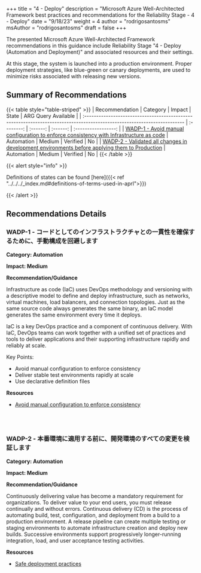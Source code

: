 +++
title = "4 - Deploy"
description = "Microsoft Azure Well-Architected Framework best practices and recommendations for the Reliability Stage - 4 - Deploy"
date = "9/18/23"
weight = 4
author = "rodrigosantosms"
msAuthor = "rodrigosantosms"
draft = false
+++

The presented Microsoft Azure Well-Architected Framework recommendations in this guidance include Reliability Stage "4 - Deploy (Automation and Deployment)" and associated resources and their settings.

At this stage, the system is launched into a production environment. Proper deployment strategies, like blue-green or canary deployments, are used to minimize risks associated with releasing new versions.

## Summary of Recommendations

{{< table style="table-striped" >}}
| Recommendation                                                                                                           |  Category  |  Impact   |  State    | ARG Query Available |
| :----------------------------------------------------------------------------------------------------------------------- | :--------: | :------:  | :------:  | :-----------------: |
| [WADP-1 - Avoid manual configuration to enforce consistency with Infrastructure as code](#wadp-1---avoid-manual-configuration-to-enforce-consistency-with-infrastructure-as-code)        | Automation | Medium    | Verified  |         No          |
| [WADP-2 - Validated all changes in development environments before applying them to Production](#wadp-2---validated-all-changes-in-development-environments-before-applying-them-to-production) | Automation | Medium    | Verified  |         No          |
{{< /table >}}

{{< alert style="info" >}}

Definitions of states can be found [here]({{< ref "../../../_index.md#definitions-of-terms-used-in-aprl">}})

{{< /alert >}}

## Recommendations Details

### WADP-1 - コードとしてのインフラストラクチャとの一貫性を確保するために、手動構成を回避します

**Category: Automation**

**Impact: Medium**

**Recommendation/Guidance**

Infrastructure as code (IaC) uses DevOps methodology and versioning with a descriptive model to define and deploy infrastructure, such as networks, virtual machines, load balancers, and connection topologies. Just as the same source code always generates the same binary, an IaC model generates the same environment every time it deploys.

IaC is a key DevOps practice and a component of continuous delivery. With IaC, DevOps teams can work together with a unified set of practices and tools to deliver applications and their supporting infrastructure rapidly and reliably at scale.

Key Points:

- Avoid manual configuration to enforce consistency
- Deliver stable test environments rapidly at scale
- Use declarative definition files

**Resources**

- [Avoid manual configuration to enforce consistency](https://learn.microsoft.com/devops/deliver/what-is-infrastructure-as-code#avoid-manual-configuration-to-enforce-consistency)

<br><br>

### WADP-2 - 本番環境に適用する前に、開発環境のすべての変更を検証します

**Category: Automation**

**Impact: Medium**

**Recommendation/Guidance**

Continuously delivering value has become a mandatory requirement for organizations. To deliver value to your end users, you must release continually and without errors. Continuous delivery (CD) is the process of automating build, test, configuration, and deployment from a build to a production environment. A release pipeline can create multiple testing or staging environments to automate infrastructure creation and deploy new builds. Successive environments support progressively longer-running integration, load, and user acceptance testing activities.

**Resources**

- [Safe deployment practices](https://learn.microsoft.com/devops/operate/safe-deployment-practices)

<br><br>
